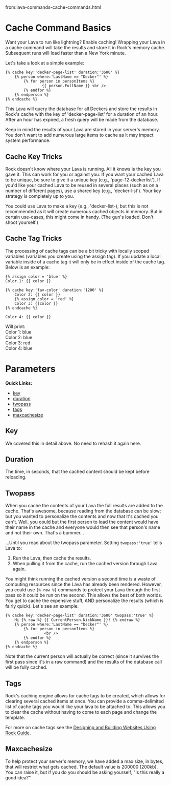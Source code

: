 # 
from:lava-commands-cache-commands.html

Cache Command Basics
====================

Want your Lava to run like lightning? Enable caching! Wrapping your Lava in a cache command will take the results and store it in Rock's memory cache. Subsequent runs will load faster than a New York minute.

Let's take a look at a simple example:

```
{% cache key:'decker-page-list' duration:'3600' %}
    {% person where:'LastName == "Decker"' %}
        {% for person in personItems %}
                {{ person.FullName }} <br />
        {% endfor %}
    {% endperson %}
{% endcache %}
```

This Lava will query the database for all Deckers and store the results in Rock's cache with the key of 'decker-page-list' for a duration of an hour. After an hour has expired, a fresh query will be made from the database.

Keep in mind the results of your Lava are stored in your server's memory. You don't want to add numerous large items to cache as it may impact system performance.

Cache Key Tricks
----------------

Rock doesn't know where your Lava is running. All it knows is the key you gave it. This can work for you or against you. If you want your cached Lava to be unique, be sure to give it a unique key (e.g., 'page-12-deckerlist'). If you'd like your cached Lava to be reused in several places (such as on a number of different pages), use a shared key (e.g., 'decker-list'). Your key strategy is completely up to you.

You could use Lava to make a key (e.g., 'decker-list-), but this is not recommended as it will create numerous cached objects in memory. But in certain use-cases, this might come in handy. (The gun's loaded. Don't shoot yourself.)

Cache Tag Tricks
----------------

The processing of cache tags can be a bit tricky with locally scoped variables (variables you create using the assign tag). If you update a local variable inside of a cache tag it will only be in effect inside of the cache tag. Below is an example:

```
{% assign color = 'blue' %}
Color 1: {{ color }}

{% cache key:'fav-color' duration:'1200' %}
    Color 2: {{ color }}
    {% assign color = 'red' %}
    Color 3: {{color }}
{% endcache %}

Color 4: {{ color }}
```

Will print:  
Color 1: blue  
Color 2: blue  
Color 3: red  
Color 4: blue  

Parameters
==========

**Quick Links:**

*   [key](#key)
*   [duration](#duration)
*   [twopass](#twopass)
*   [tags](#tags)
*   [maxcachesize](#maxcachesize)

Key
---

We covered this in detail above. No need to rehash it again here.

Duration
--------

The time, in seconds, that the cached content should be kept before reloading.

Twopass
-------

When you cache the contents of your Lava the full results are added to the cache. That's awesome, because reading from the database can be slow; but you wanted to personalize the contents and now that it's cached you can't. Well, you could but the first person to load the content would have their name in the cache and everyone would then see that person's name and not their own. That's a bummer...

...Until you read about the twopass parameter. Setting `twopass:'true'` tells Lava to:

1.  Run the Lava, then cache the results.
2.  When pulling it from the cache, run the cached version through Lava again.

You might think running the cached version a second time is a waste of computing resources since the Lava has already been rendered. However, you could use `{% raw %}` commands to protect your Lava through the first pass so it could be run on the second. This allows the best of both worlds. You get to cache the expensive stuff, AND personalize the results (which is fairly quick). Let's see an example:

```
{% cache key:'decker-page-list' duration:'3600' twopass:'true' %}
    Hi {% raw %} {{ CurrentPerson.NickName }}! {% endraw %}   
    {% person where:'LastName == "Decker"' %}
        {% for person in personItems %}
                 <br />
        {% endfor %}
    {% endperson %}
{% endcache %}
```

Note that the current person will actually be correct (since it survives the first pass since it's in a raw command) and the results of the database call will be fully cached.

Tags
----

Rock's caching engine allows for cache tags to be created, which allows for clearing several cached items at once. You can provide a comma-delimited list of cache tags you would like your lava to be attached to. This allows you to clear the cache without having to come to each page and change the template.

For more on cache tags see the [Designing and Building Websites Using Rock Guide](https://community.rockrms.com/Rock/BookContent/14#cachetags).

Maxcachesize
------------

To help protect your server's memory, we have added a max size, in bytes, that will restrict what gets cached. The default value is 200000 (200kb). You can raise it, but if you do you should be asking yourself, "Is this really a good idea?"